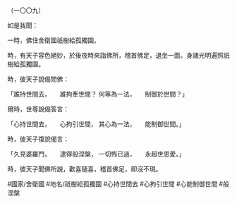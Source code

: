 （一〇〇九）

如是我聞：

一時，佛住舍衛國祇樹給孤獨園。

時，有天子容色絕妙，於後夜時來詣佛所，稽首佛足，退坐一面。身諸光明遍照祇樹給孤獨園。

時，彼天子說偈問佛：

「誰持世間去，　　誰拘牽世間？
何等為一法，　　制御於世間？」

爾時，世尊說偈答言：

「心持世間去，　　心拘引世間，
其心為一法，　　能制御世間。」

時，彼天子復說偈言：

「久見婆羅門，　　逮得般涅槃，
一切怖已過，　　永超世恩愛。」

時，彼天子聞佛所說，歡喜隨喜，稽首佛足，即沒不現。

#國家/舍衛國
#地名/祇樹給孤獨園
#心持世間去
#心拘引世間
#心能制御世間
#般涅槃
